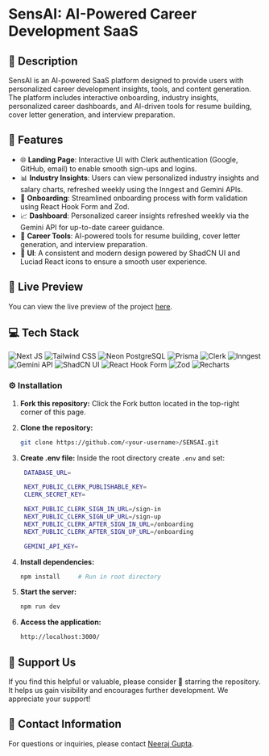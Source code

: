 # SensAI: AI-Powered Career Development SaaS

## 📝 Description

SensAI is an AI-powered SaaS platform designed to provide users with personalized career development insights, tools, and content generation. The platform includes interactive onboarding, industry insights, personalized career dashboards, and AI-driven tools for resume building, cover letter generation, and interview preparation.

## 🔮 Features

- 🌐 **Landing Page**: Interactive UI with Clerk authentication (Google, GitHub, email) to enable smooth sign-ups and logins.
- 📊 **Industry Insights**: Users can view personalized industry insights and salary charts, refreshed weekly using the Inngest and Gemini APIs.
- 📝 **Onboarding**: Streamlined onboarding process with form validation using React Hook Form and Zod.
- 📈 **Dashboard**: Personalized career insights refreshed weekly via the Gemini API for up-to-date career guidance.
- 💼 **Career Tools**: AI-powered tools for resume building, cover letter generation, and interview preparation.
- 🎨 **UI**: A consistent and modern design powered by ShadCN UI and Luciad React icons to ensure a smooth user experience.

## 🚀 Live Preview

You can view the live preview of the project [here](https://sensai-indol.vercel.app/).

## 💻 Tech Stack

![Next JS](https://img.shields.io/badge/Next_JS-000000?style=for-the-badge&logo=next.js&logoColor=white)
![Tailwind CSS](https://img.shields.io/badge/Tailwind_CSS-38B2AC?style=for-the-badge&logo=tailwind-css&logoColor=white)
![Neon PostgreSQL](https://img.shields.io/badge/Neon-010101?style=for-the-badge&logo=postgresql&logoColor=white)
![Prisma](https://img.shields.io/badge/Prisma-2D3748?style=for-the-badge&logo=prisma&logoColor=white)
![Clerk](https://img.shields.io/badge/Clerk-22A7F0?style=for-the-badge&logo=clerk&logoColor=white)
![Inngest](https://img.shields.io/badge/Inngest-000000?style=for-the-badge&logo=inngest&logoColor=white)
![Gemini API](https://img.shields.io/badge/Gemini%20API-FF4F00?style=for-the-badge&logo=huggingface&logoColor=white)
![ShadCN UI](https://img.shields.io/badge/ShadCN%20UI-000000?style=for-the-badge&logo=react&logoColor=white)
![React Hook Form](https://img.shields.io/badge/react%20hook%20form-EC5990?style=for-the-badge&logo=reacthookform&logoColor=white)
![Zod](https://img.shields.io/badge/zod-274d82?style=for-the-badge&logo=zod&logoColor=white)
![Recharts](https://img.shields.io/badge/Recharts-00A9D1?style=for-the-badge&logo=react&logoColor=white)

### ⚙️ Installation

1. **Fork this repository:** Click the Fork button located in the top-right corner of this page.
2. **Clone the repository:**
   ```bash
   git clone https://github.com/<your-username>/SENSAI.git

3. **Create .env file:**
   Inside the root directory create `.env` and set:


   ```bash
    DATABASE_URL=

    NEXT_PUBLIC_CLERK_PUBLISHABLE_KEY=
    CLERK_SECRET_KEY=

    NEXT_PUBLIC_CLERK_SIGN_IN_URL=/sign-in
    NEXT_PUBLIC_CLERK_SIGN_UP_URL=/sign-up
    NEXT_PUBLIC_CLERK_AFTER_SIGN_IN_URL=/onboarding
    NEXT_PUBLIC_CLERK_AFTER_SIGN_UP_URL=/onboarding

    GEMINI_API_KEY=
   ```

4. **Install dependencies:**
   ```bash
   npm install     # Run in root directory
   ```
5. **Start the server:**
   ```bash
   npm run dev
   ```
6. **Access the application:**
   ```bash
   http://localhost:3000/
   ```
   
## 🌟 Support Us

If you find this helpful or valuable, please consider 🌟 starring the repository. It helps us gain visibility and encourages further development. We appreciate your support!

## 📧 Contact Information

For questions or inquiries, please contact [Neeraj Gupta](mailto:guptaneeraj2811@gmail.com).
